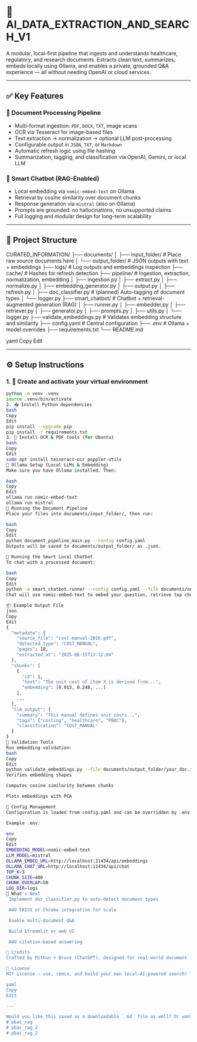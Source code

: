 # 🧠 AI_DATA_EXTRACTION_AND_SEARCH_V1

A modular, local-first pipeline that ingests and understands healthcare, regulatory, and research documents. Extracts clean text, summarizes, embeds locally using Ollama, and enables a private, grounded Q&A experience — all without needing OpenAI or cloud services.

---

## ✅ Key Features

### 🧾 Document Processing Pipeline
- Multi-format ingestion: `PDF`, `DOCX`, `TXT`, image scans
- OCR via Tesseract for image-based files
- Text extraction → normalization → optional LLM post-processing
- Configurable output in `JSON`, `TXT`, or `Markdown`
- Automatic refresh logic using file hashing
- Summarization, tagging, and classification via OpenAI, Gemini, or local LLM

### 💬 Smart Chatbot (RAG-Enabled)
- Local embedding via `nomic-embed-text` on Ollama
- Retrieval by cosine similarity over document chunks
- Response generation via `mistral` (also on Ollama)
- Prompts are grounded: no hallucinations, no unsupported claims
- Full logging and modular design for long-term scalability

---

## 📂 Project Structure

CURATED_INFORMATION/
├── documents/
│ ├── input_folder/ # Place raw source documents here
│ └── output_folder/ # JSON outputs with text + embeddings
├── logs/ # Log outputs and embeddings inspection
├── cache/ # Hashes for refresh detection
├── pipeline/ # Ingestion, extraction, normalization, embedding
│ ├── ingestion.py
│ ├── extract.py
│ ├── normalize.py
│ ├── embedding_generator.py
│ ├── output.py
│ ├── refresh.py
│ ├── doc_classifier.py # (planned) Auto-tagging of document types
│ └── logger.py
├── smart_chatbot/ # Chatbot + retrieval-augmented generation (RAG)
│ ├── runner.py
│ ├── embedder.py
│ ├── retriever.py
│ ├── generator.py
│ ├── prompts.py
│ ├── utils.py
│ └── logger.py
├── validate_embeddings.py # Validates embedding structure and similarity
├── config.yaml # Central configuration
├── .env # Ollama + model overrides
├── requirements.txt
└── README.md

yaml
Copy
Edit

---

## ⚙️ Setup Instructions

### 1. 🧪 Create and activate your virtual environment
```bash
python -m venv .venv
source .venv/bin/activate
2. 📥 Install Python dependencies
bash
Copy
Edit
pip install --upgrade pip
pip install -r requirements.txt
3. 🔧 Install OCR & PDF tools (for Ubuntu)
bash
Copy
Edit
sudo apt install tesseract-ocr poppler-utils
🔐 Ollama Setup (Local LLMs & Embedding)
Make sure you have Ollama installed. Then:

bash
Copy
Edit
ollama run nomic-embed-text
ollama run mistral
🚀 Running the Document Pipeline
Place your files into documents/input_folder/, then run:

bash
Copy
Edit
python document_pipeline_main.py --config config.yaml
Outputs will be saved to documents/output_folder/ as .json.

💬 Running the Smart Local Chatbot
To chat with a processed document:

bash
Copy
Edit
python -m smart_chatbot.runner --config config.yaml --file documents/output_folder/your_doc.json
Chat will use nomic-embed-text to embed your question, retrieve top chunks, and answer using mistral.

📦 Example Output File
json
Copy
Edit
{
  "metadata": {
    "source_file": "cost-manual-2016.pdf",
    "detected_type": "COST_MANUAL",
    "pages": 18,
    "extracted_at": "2025-06-15T13:12:04"
  },
  "chunks": [
    {
      "id": 1,
      "text": "The unit cost of item X is derived from...",
      "embedding": [0.013, 0.248, ...]
    },
    ...
  ],
  "llm_output": {
    "summary": "This manual defines unit costs...",
    "tags": ["costing", "healthcare", "PBAC"],
    "classification": "COST_MANUAL"
  }
}
🔎 Validation Tools
Run embedding validation:
bash
Copy
Edit
python validate_embeddings.py --file documents/output_folder/your_doc.json --logdir logs
Verifies embedding shapes

Computes cosine similarity between chunks

Plots embeddings with PCA

🔧 Config Management
Configuration is loaded from config.yaml and can be overridden by .env.

Example .env:

env
Copy
Edit
EMBEDDING_MODEL=nomic-embed-text
LLM_MODEL=mistral
OLLAMA_EMBED_URL=http://localhost:11434/api/embeddings
OLLAMA_CHAT_URL=http://localhost:11434/api/chat
TOP_K=3
CHUNK_SIZE=400
CHUNK_OVERLAP=50
LOG_DIR=logs
🧠 What's Next
 Implement doc_classifier.py to auto-detect document types

 Add FAISS or Chroma integration for scale

 Enable multi-document Q&A

 Build Streamlit or web UI

 Add citation-based answering

🤝 Credits
Crafted by Mithun + Bruce (ChatGPT), designed for real-world document intelligence at scale — in healthcare, regulation, and policy domains.

📝 License
MIT License – use, remix, and build your own local-AI-powered search!

yaml
Copy
Edit

---

Would you like this saved as a downloadable `.md` file as well? Or want a visual diagram (architecture flo# pbac_rag
# pbac_rag
# pbac_rag_2
# pbac_rag_2
